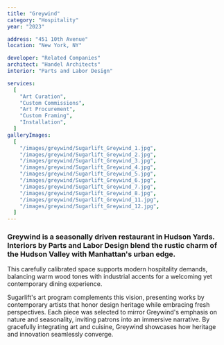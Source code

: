 ```yaml
---
title: "Greywind"
category: "Hospitality"
year: "2023"

address: "451 10th Avenue"
location: "New York, NY"

developer: "Related Companies"
architect: "Handel Architects"
interior: "Parts and Labor Design"

services:
  [
    "Art Curation",
    "Custom Commissions",
    "Art Procurement",
    "Custom Framing",
    "Installation",
  ]
galleryImages:
  [
    "/images/greywind/Sugarlift_Greywind_1.jpg",
    "/images/greywind/Sugarlift_Greywind_2.jpg",
    "/images/greywind/Sugarlift_Greywind_3.jpg",
    "/images/greywind/Sugarlift_Greywind_4.jpg",
    "/images/greywind/Sugarlift_Greywind_5.jpg",
    "/images/greywind/Sugarlift_Greywind_6.jpg",
    "/images/greywind/Sugarlift_Greywind_7.jpg",
    "/images/greywind/Sugarlift_Greywind_8.jpg",
    "/images/greywind/Sugarlift_Greywind_11.jpg",
    "/images/greywind/Sugarlift_Greywind_12.jpg",
  ]
---
```


### Greywind is a seasonally driven restaurant in Hudson Yards. Interiors by Parts and Labor Design blend the rustic charm of the Hudson Valley with Manhattan's urban edge.

This carefully calibrated space supports modern hospitality demands, balancing warm wood tones with industrial accents for a welcoming yet contemporary dining experience.

Sugarlift's art program complements this vision, presenting works by contemporary artists that honor design heritage while embracing fresh perspectives. Each piece was selected to mirror Greywind's emphasis on nature and seasonality, inviting patrons into an immersive narrative. By gracefully integrating art and cuisine, Greywind showcases how heritage and innovation seamlessly converge.
